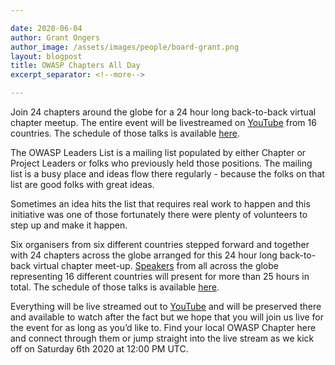 ```yaml
---

date: 2020-06-04
author: Grant Ongers
author_image: /assets/images/people/board-grant.png
layout: blogpost
title: OWASP Chapters All Day
excerpt_separator: <!--more-->

---
```


Join 24 chapters around the globe for a 24 hour long back-to-back virtual chapter meetup.  The entire event will be livestreamed on [YouTube](https://www.youtube.com/channel/UCJNkJT42qFOBdnD8pCpelrw/videos?view=2&flow=grid&live_view=502) from 16 countries. The schedule of those talks is available [here](https://owasp.org/www-community/pages/social/chapters_all_day/schedule/).

The OWASP Leaders List is a mailing list populated by either Chapter or Project Leaders or folks who previously held those positions.  The mailing list is a busy place and ideas flow there regularly - because the folks on that list are good folks with great ideas. 

Sometimes an idea hits the list that requires real work to happen and this initiative was one of those fortunately there were plenty of volunteers to step up and make it happen.
<!--more-->

Six organisers from six different countries stepped forward and together with 24 chapters across the globe arranged for this 24 hour long back-to-back virtual chapter meet-up. [Speakers](https://owasp.org/www-community/pages/social/chapters_all_day/speakers/) from all across the globe representing 16 different countries will present for more than 25 hours in total. The schedule of those talks is available [here](https://owasp.org/www-community/pages/social/chapters_all_day/schedule/).

Everything will be live streamed out to [YouTube](https://www.youtube.com/channel/UCJNkJT42qFOBdnD8pCpelrw/videos?view=2&flow=grid&live_view=502) and will be preserved there and available to watch after the fact but we hope that you will join us live for the event for as long as you’d like to. Find your local OWASP Chapter here and connect through them or jump straight into the live stream as we kick off on Saturday 6th 2020 at 12:00 PM UTC.
